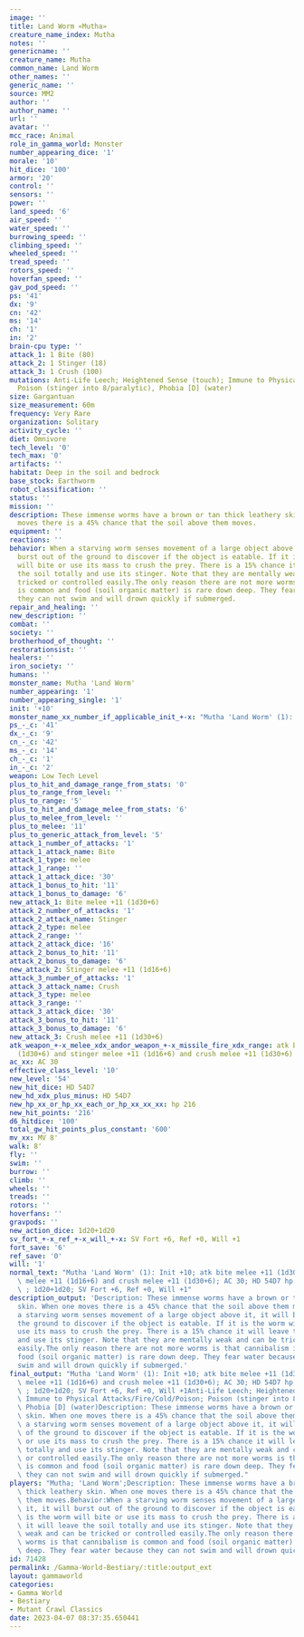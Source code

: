 ```yaml
---
image: ''
title: Land Worm «Mutha»
creature_name_index: Mutha
notes: ''
genericname: ''
creature_name: Mutha
common_name: Land Worm
other_names: ''
generic_name: ''
source: MM2
author: ''
author_name: ''
url: ''
avatar: ''
mcc_race: Animal
role_in_gamma_world: Monster
number_appearing_dice: '1'
morale: '10'
hit_dice: '100'
armor: '20'
control: ''
sensors: ''
power: ''
land_speed: '6'
air_speed: ''
water_speed: ''
burrowing_speed: ''
climbing_speed: ''
wheeled_speed: ''
tread_speed: ''
rotors_speed: ''
hoverfan_speed: ''
gav_pod_speed: ''
ps: '41'
dx: '9'
cn: '42'
ms: '14'
ch: '1'
in: '2'
brain-cpu type: ''
attack_1: 1 Bite (80)
attack_2: 1 Stinger (18)
attack_3: 1 Crush (100)
mutations: Anti-Life Leech; Heightened Sense (touch); Immune to Physical Attacks/Fire/Cold/Poison;
  Poison (stinger into 8/paralytic), Phobia [D] (water)
size: Gargantuan
size_measurement: 60m
frequency: Very Rare
organization: Solitary
activity_cycle: ''
diet: Omnivore
tech_level: '0'
tech_max: '0'
artifacts: ''
habitat: Deep in the soil and bedrock
base_stock: Earthworm
robot_classification: ''
status: ''
mission: ''
description: These immense worms have a brown or tan thick leathery skin. When one
  moves there is a 45% chance that the soil above them moves.
equipment: ''
reactions: ''
behavior: When a starving worm senses movement of a large object above it, it will
  burst out of the ground to discover if the object is eatable. If it is the worm
  will bite or use its mass to crush the prey. There is a 15% chance it will leave
  the soil totally and use its stinger. Note that they are mentally weak and can be
  tricked or controlled easily.The only reason there are not more worms is that cannibalism
  is common and food (soil organic matter) is rare down deep. They fear water because
  they can not swim and will drown quickly if submerged.
repair_and_healing: ''
new_description: ''
combat: ''
society: ''
brotherhood_of_thought: ''
restorationsist: ''
healers: ''
iron_society: ''
humans: ''
monster_name: Mutha 'Land Worm'
number_appearing: '1'
number_appearing_single: '1'
init: '+10'
monster_name_xx_number_if_applicable_init_+-x: "Mutha 'Land Worm' (1): Init +10"
ps_-_c: '41'
dx_-_c: '9'
cn_-_c: '42'
ms_-_c: '14'
ch_-_c: '1'
in_-_c: '2'
weapon: Low Tech Level
plus_to_hit_and_damage_range_from_stats: '0'
plus_to_range_from_level: ''
plus_to_range: '5'
plus_to_hit_and_damage_melee_from_stats: '6'
plus_to_melee_from_level: ''
plus_to_melee: '11'
plus_to_generic_attack_from_level: '5'
attack_1_number_of_attacks: '1'
attack_1_attack_name: Bite
attack_1_type: melee
attack_1_range: ''
attack_1_attack_dice: '30'
attack_1_bonus_to_hit: '11'
attack_1_bonus_to_damage: '6'
new_attack_1: Bite melee +11 (1d30+6)
attack_2_number_of_attacks: '1'
attack_2_attack_name: Stinger
attack_2_type: melee
attack_2_range: ''
attack_2_attack_dice: '16'
attack_2_bonus_to_hit: '11'
attack_2_bonus_to_damage: '6'
new_attack_2: Stinger melee +11 (1d16+6)
attack_3_number_of_attacks: '1'
attack_3_attack_name: Crush
attack_3_type: melee
attack_3_range: ''
attack_3_attack_dice: '30'
attack_3_bonus_to_hit: '11'
attack_3_bonus_to_damage: '6'
new_attack_3: Crush melee +11 (1d30+6)
atk_weapon_+-x_melee_xdx_andor_weapon_+-x_missile_fire_xdx_range: atk bite melee +11
  (1d30+6) and stinger melee +11 (1d16+6) and crush melee +11 (1d30+6)
ac_xx: AC 30
effective_class_level: '10'
new_level: '54'
new_hit_dice: HD 54D7
new_hd_xdx_plus_minus: HD 54D7
new_hp_xx_or_hp_xx_each_or_hp_xx_xx_xx: hp 216
new_hit_points: '216'
d6_hitdice: '100'
total_gw_hit_points_plus_constant: '600'
mv_xx: MV 8'
walk: 8'
fly: ''
swim: ''
burrow: ''
climb: ''
wheels: ''
treads: ''
rotors: ''
hoverfans: ''
gravpods: ''
new_action_dice: 1d20+1d20
sv_fort_+-x_ref_+-x_will_+-x: SV Fort +6, Ref +0, Will +1
fort_save: '6'
ref_save: '0'
will: '1'
normal_text: "Mutha 'Land Worm' (1): Init +10; atk bite melee +11 (1d30+6) and stinger\
  \ melee +11 (1d16+6) and crush melee +11 (1d30+6); AC 30; HD 54D7 hp 216; MV 8'\
  \ ; 1d20+1d20; SV Fort +6, Ref +0, Will +1"
description_output: 'Description: These immense worms have a brown or tan thick leathery
  skin. When one moves there is a 45% chance that the soil above them moves.Behavior:When
  a starving worm senses movement of a large object above it, it will burst out of
  the ground to discover if the object is eatable. If it is the worm will bite or
  use its mass to crush the prey. There is a 15% chance it will leave the soil totally
  and use its stinger. Note that they are mentally weak and can be tricked or controlled
  easily.The only reason there are not more worms is that cannibalism is common and
  food (soil organic matter) is rare down deep. They fear water because they can not
  swim and will drown quickly if submerged.'
final_output: "Mutha 'Land Worm' (1): Init +10; atk bite melee +11 (1d30+6) and stinger\
  \ melee +11 (1d16+6) and crush melee +11 (1d30+6); AC 30; HD 54D7 hp 216; MV 8'\
  \ ; 1d20+1d20; SV Fort +6, Ref +0, Will +1Anti-Life Leech; Heightened Sense (touch);\
  \ Immune to Physical Attacks/Fire/Cold/Poison; Poison (stinger into 8/paralytic),\
  \ Phobia [D] (water)Description: These immense worms have a brown or tan thick leathery\
  \ skin. When one moves there is a 45% chance that the soil above them moves.Behavior:When\
  \ a starving worm senses movement of a large object above it, it will burst out\
  \ of the ground to discover if the object is eatable. If it is the worm will bite\
  \ or use its mass to crush the prey. There is a 15% chance it will leave the soil\
  \ totally and use its stinger. Note that they are mentally weak and can be tricked\
  \ or controlled easily.The only reason there are not more worms is that cannibalism\
  \ is common and food (soil organic matter) is rare down deep. They fear water because\
  \ they can not swim and will drown quickly if submerged."
players: "Mutha; 'Land Worm';Description: These immense worms have a brown or tan\
  \ thick leathery skin. When one moves there is a 45% chance that the soil above\
  \ them moves.Behavior:When a starving worm senses movement of a large object above\
  \ it, it will burst out of the ground to discover if the object is eatable. If it\
  \ is the worm will bite or use its mass to crush the prey. There is a 15% chance\
  \ it will leave the soil totally and use its stinger. Note that they are mentally\
  \ weak and can be tricked or controlled easily.The only reason there are not more\
  \ worms is that cannibalism is common and food (soil organic matter) is rare down\
  \ deep. They fear water because they can not swim and will drown quickly if submerged.|"
id: 71428
permalink: /Gamma-World-Bestiary/:title:output_ext
layout: gammaworld
categories:
- Gamma World
- Bestiary
- Mutant Crawl Classics
date: 2023-04-07 08:37:35.650441
---
```

